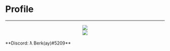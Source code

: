 # Profile

<div align="center">
    <hr>
    <img src="https://github-readme-stats.vercel.app/api?username=Adebowale35&show_icons=true&hide_border=true&theme=dark&count_private=true">
    <br>
    <img src="https://github-readme-stats.vercel.app/api/top-langs/?username=Adebowale35&layout=compact&langs_count=8&theme=dark">
    
</div>
<br>
**Discord: ƛ Berk(ay)#5209**
